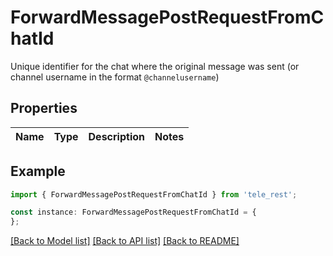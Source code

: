 # ForwardMessagePostRequestFromChatId

Unique identifier for the chat where the original message was sent (or channel username in the format `@channelusername`)

## Properties

Name | Type | Description | Notes
------------ | ------------- | ------------- | -------------

## Example

```typescript
import { ForwardMessagePostRequestFromChatId } from 'tele_rest';

const instance: ForwardMessagePostRequestFromChatId = {
};
```

[[Back to Model list]](../README.md#documentation-for-models) [[Back to API list]](../README.md#documentation-for-api-endpoints) [[Back to README]](../README.md)
